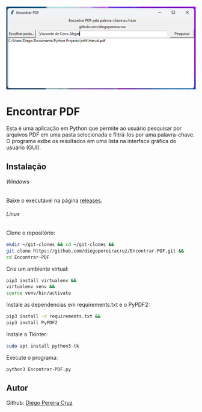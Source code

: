 <p align="center">
  <img src="https://github.com/diegopereiracruz/Encontrar-PDF/blob/main/print.jpg?raw=true" alt="Interface da Aplicação"/>
</p>

# Encontrar PDF
Esta é uma aplicação em Python que permite ao usuário pesquisar por arquivos PDF em uma pasta selecionada e filtrá-los por uma palavra-chave. O programa exibe os resultados em uma lista na interface gráfica do usuário (GUI).

## Instalação
###### Windows
Baixe o executável na página [releases](https://github.com/diegopereiracruz/Encontrar-PDF/releases/tag/Windows).

###### Linux
Clone o repositório:
```sh
mkdir ~/git-clones && cd ~/git-clones && 
git clone https://github.com/diegopereiracruz/Encontrar-PDF.git && 
cd Encontrar-PDF
```

Crie um ambiente virtual:
``` sh
pip3 install virtualenv &&
virtualenv venv &&
source venv/bin/activate
```

Instale as dependencias em requirements.txt e o PyPDF2:
``` sh
pip3 install -r requirements.txt &&
pip3 install PyPDF2
```

Instale o Tkinter:
``` sh
sudo apt install python3-tk
```

Execute o programa:
``` sh
python3 Encontrar-PDF.py
```


## Autor
Github: [Diego Pereira Cruz](https://github.com/diegopereiracruz/)
